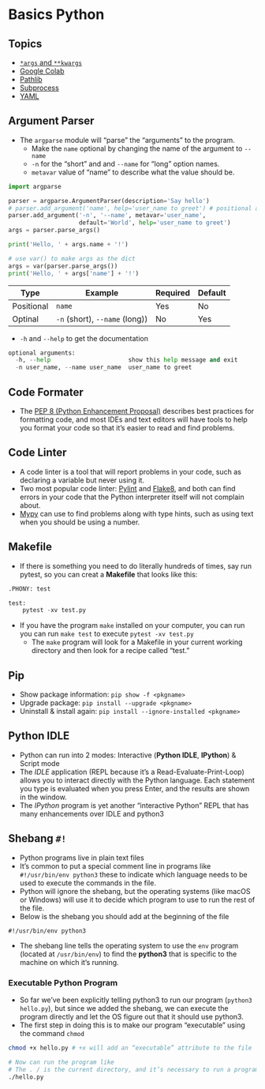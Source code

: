 # Basics Python

## Topics

- [`*args` and `**kwargs`](./args_kwargs_tutorial.py)
- [Google Colab](./google_colab_tutorial.ipynb)
- [Pathlib](./pathlib_tutorial.py)
- [Subprocess](./subprocess_tutorial.py)
- [YAML](./yaml/README.md)

## Argument Parser

- The `argparse` module will “parse” the “arguments” to the program.
  - Make the `name` optional by changing the name of the argument to `--name`
  - `-n` for the “short” and and `--name` for “long” option names.
  - `metavar` value of “name” to describe what the value should be.

```Python
import argparse

parser = argparse.ArgumentParser(description='Say hello')
# parser.add_argument('name', help='user_name to greet') # positional argument 'name'
parser.add_argument('-n', '--name', metavar='user_name',
                    default='World', help='user_name to greet')
args = parser.parse_args()

print('Hello, ' + args.name + '!')

# use var() to make args as the dict
args = var(parser.parse_args())
print('Hello, ' + args['name'] + '!')

```

| Type       | Example                        | Required | Default |
| ---------- | ------------------------------ | -------- | ------- |
| Positional | `name`                         | Yes      | No      |
| Optinal    | `-n` (short), `--name` (long)) | No       | Yes     |

- `-h` and `--help` to get the documentation

```Python
optional arguments:
  -h, --help                      show this help message and exit
  -n user_name, --name user_name  user_name to greet
```

## Code Formater

- The [PEP 8 (Python Enhancement Proposal)](www.python.org/dev/peps/pep-0008/) describes best practices for formatting code, and most IDEs and text editors will have tools to help you format your code so that it’s easier to read and find problems.

## Code Linter

- A code linter is a tool that will report problems in your code, such as declaring a variable but never using it.
- Two most popular code linter: [Pylint](www.pylint.org/) and [Flake8](http://flake8.pycqa.org/en/latest/), and both can find errors in your code that the Python interpreter itself will not complain about.
- [Mypy](http://mypy-lang.org/) can use to find problems along with type hints, such as using text when you should be using a number.

## Makefile

- If there is something you need to do literally hundreds of times, say run pytest, so you can creat a **Makefile** that looks like this:

```Python
.PHONY: test

test:
    pytest -xv test.py
```

- If you have the program `make` installed on your computer, you can run you can run `make test` to execute `pytest -xv test.py`
  - The `make` program will look for a Makefile in your current working directory and then look for a recipe called “test.”

## Pip

- Show package information: `pip show -f <pkgname>`
- Upgrade package: `pip install --upgrade <pkgname>`
- Uninstall & install again: `pip install --ignore-installed <pkgname>`

## Python IDLE

- Python can run into 2 modes: Interactive (**Python IDLE**, **IPython**) & Script mode
- The _IDLE_ application (REPL because it’s a Read-Evaluate-Print-Loop) allows you to interact directly with the Python language. Each statement you type is evaluated when you press Enter, and the results are shown in the window.
- The _IPython_ program is yet another “interactive Python” REPL that has many enhancements over IDLE and python3

## Shebang `#!`

- Python programs live in plain text files
- It’s common to put a special comment line in programs like `#!/usr/bin/env python3` these to indicate which language needs to be used to execute the commands in the file.
- Python will ignore the shebang, but the operating systems (like macOS or Windows) will use it to decide which program to use to run the rest of the file.
- Below is the shebang you should add at the beginning of the file

```
#!/usr/bin/env python3
```

- The shebang line tells the operating system to use the `env` program (located at `/usr/bin/env`) to find the **python3** that is specific to the machine on which it’s running.

### Executable Python Program

- So far we’ve been explicitly telling python3 to run our program (`python3 hello.py`), but since we added the shebang, we can execute the program directly and let the OS figure out that it should use python3.
- The first step in doing this is to make our program “executable” using the command `chmod`

```bash
chmod +x hello.py # +x will add an “executable” attribute to the file

# Now can run the program like
# The . / is the current directory, and it’s necessary to run a program when you are in the same directory as the program.
./hello.py
```
